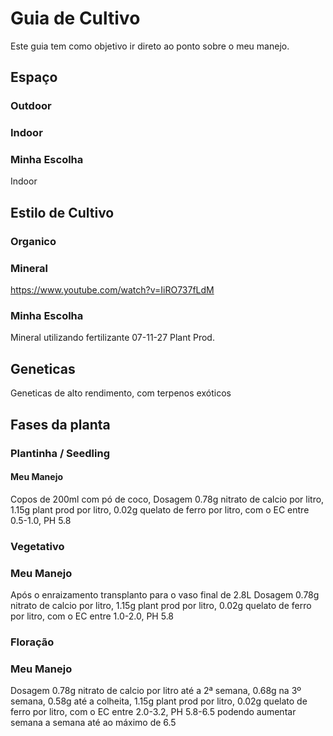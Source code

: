 # Guia de Cultivo
Este guia tem como objetivo ir direto ao ponto sobre o meu manejo.

## Espaço

### Outdoor

### Indoor

### Minha Escolha
Indoor

## Estilo de Cultivo

### Organico

### Mineral
https://www.youtube.com/watch?v=IiRO737fLdM

### Minha Escolha
Mineral utilizando fertilizante 07-11-27 Plant Prod.

## Geneticas
Geneticas de alto rendimento, com terpenos exóticos

## Fases da planta

### Plantinha / Seedling

#### Meu Manejo
Copos de 200ml com pó de coco, Dosagem 0.78g nitrato de calcio por litro, 1.15g plant prod por litro, 0.02g quelato de ferro por litro, com o EC entre 0.5-1.0, PH 5.8

### Vegetativo

### Meu Manejo
Após o enraizamento transplanto para o vaso final de 2.8L Dosagem 0.78g nitrato de calcio por litro, 1.15g plant prod por litro, 0.02g quelato de ferro por litro, com o EC entre 1.0-2.0, PH 5.8

### Floração

### Meu Manejo
Dosagem 0.78g nitrato de calcio por litro até a 2ª semana, 0.68g na 3º semana, 0.58g até a colheita, 1.15g plant prod por litro, 0.02g quelato de ferro por litro, com o EC entre 2.0-3.2, PH 5.8-6.5 podendo aumentar semana a semana até ao máximo de 6.5